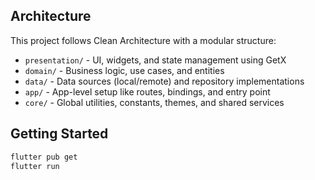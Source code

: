 ## Architecture
This project follows Clean Architecture with a modular structure:

- `presentation/` - UI, widgets, and state management using GetX
- `domain/` - Business logic, use cases, and entities
- `data/` - Data sources (local/remote) and repository implementations
- `app/` - App-level setup like routes, bindings, and entry point
- `core/` - Global utilities, constants, themes, and shared services


## Getting Started

```bash
flutter pub get
flutter run